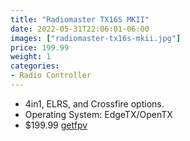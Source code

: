 ```yaml
---
title: "Radiomaster TX16S MKII"
date: 2022-05-31T22:06:01-06:00
images: ["radiomaster-tx16s-mkii.jpg"]
price: 199.99
weight: 1
categories:
- Radio Controller
---
```


- 4in1, ELRS, and Crossfire options.
- Operating System: EdgeTX/OpenTX
- $199.99 [getfpv](https://www.getfpv.com/radios/radio-controllers/radiomaster-tx16s-mkii-2-4ghz-16ch-radio-transmitter-multi-protocol-w-hall-gimbals-v4-0.html)

